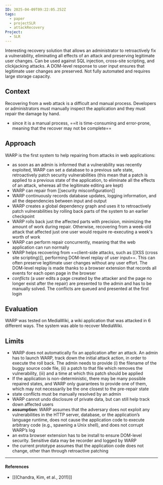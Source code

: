 ```yaml
---
ID: 2025-04-09T09:22:05.252Z
tags:
  - paper
  - projectSLR
  - attackRecovery
Project:
  - SLR
---
```

Interesting recovery solution that allows an administrator to retroactively fix a vulnerability, eliminating all effects of an attack and preserving legitimate user changes. Can be used against SQL injection, cross-site scripting, and clickjacking attacks. A DOM-level response to user input ensures that legitimate user changes are preserved. Not fully automated and requires large storage capacity.

## Context

Recovering from a web attack is a difficult and manual process. Developers or administrators must manually inspect the application and they must repair the damage by hand.
- since it is a manual process, ==it is time-consuming and error-prone, meaning that the recover may not be complete==

## Approach

WARP is the first system to help repairing from attacks in web applications:
- as soon as an admin is informed that a vulnerability was recently exploited, WARP can set a database to a previous safe state, retroactively patch security vulnerabilities (this mean that a patch is applied to a previous state of the application, to eliminate all the effects of an attack, whereas all the legitimate editing are kept)
- WARP can repair from [[security misconfiguration]]
- WARP continuously records database updates, logging information, and all the dependencies between input and output
- WARP creates a global dependency graph and uses it to retroactively patch vulnerabilities by rolling back parts of the system to an earlier checkpoint
- WARP rolls back just the affected parts with precision, minimizing the amount of work during repair. Otherwise, recovering from a week-old attack that affected just one user would require re-executing a week's worth of work
- WARP can perform repair concurrently, meaning that the web application can run normally
- WARP helps recovering from ==client-side attacks, such as [[XSS (cross site scripting)]], performing DOM-level replay of user input==. This can often preserve legitimate user changes without any user effort. The DOM-level replay is made thanks to a browser extension that records all events for each open page in the browser
-  *conflicts* (a user edits a page created by the attacker and the page no longer exist after the repair) are presented to the admin and has to be manually solved. The conflicts are queued and presented at the first login

## Evaluation

WARP was tested on MediaWiki, a wiki application that was attacked in 6 different ways. The system was able to recover MediaWiki.

## Limits

- WARP does not automatically fix an application after an attack. An admin has to launch WARP, track down the initial attack action, in order to execute the roll back. The admin needs to provide (i) the filename of the buggy source code file, (ii) a patch to that file which removes the vulnerability, (iii) and a time at which this patch should be applied
- If the application is non-deterministic, there may be many possible repaired states, and WARP only guarantees to provide one of them, which may not necessarily be the one closest to the pre-repair state
- state conflicts must be manually resolved by an admin
- WARP cannot undo disclosure of private data, but can still help track down affected users
- **assumption**: WARP assumes that the adversary does not exploit any vulnerabilities in the HTTP server, database, or the application’s language runtime, does not cause the application code to execute arbitrary code (e.g., spawning a Unix shell), and does not corrupt WARP’s log
- an extra browser extension has to be install to ensure DOM-level security. Sensitive data may be recorder and logged by WARP
- the current prototype assumes that the application code does not change, other than through retroactive patching

---
#### References
- [[(Chandra, Kim, et al., 2011)]]
